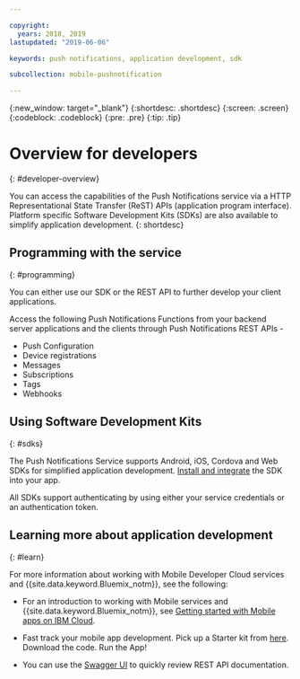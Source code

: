 ```yaml
---

copyright:
  years: 2018, 2019
lastupdated: "2019-06-06"

keywords: push notifications, application development, sdk

subcollection: mobile-pushnotification

---
```


{:new_window: target="_blank"}
{:shortdesc: .shortdesc}
{:screen: .screen}
{:codeblock: .codeblock}
{:pre: .pre}
{:tip: .tip}

# Overview for developers
{: #developer-overview}

You can access the capabilities of the Push Notifications service via a HTTP Representational State Transfer (ReST) APIs (application program interface). Platform specific Software Development Kits (SDKs) are also available to simplify application development.
{: shortdesc}

## Programming with the service
{: #programming}

You can either use our SDK or the REST API to further develop your client applications.

Access the following Push Notifications Functions from your backend server applications and the clients through Push Notifications REST APIs -

 - Push Configuration
 - Device registrations
 - Messages
 - Subscriptions
 - Tags
 - Webhooks


## Using Software Development Kits
{: #sdks}

The Push Notifications Service supports Android, iOS, Cordova and Web SDKs for simplified application development. [Install and integrate](https://cloud.ibm.com/docs/services/mobilepush?topic=mobile-pushnotification-install-sdk) the SDK into your app. 

All SDKs support authenticating by using either your service credentials or an authentication token.

## Learning more about application development
{: #learn}

For more information about working with Mobile Developer Cloud services and {{site.data.keyword.Bluemix_notm}}, see the following:

-   For an introduction to working with Mobile services and {{site.data.keyword.Bluemix_notm}}, see [Getting started with Mobile apps on IBM Cloud](https://cloud.ibm.com/docs/services/mobile?topic=mobile-getting-started).

-   Fast track your mobile app development. Pick up a Starter kit from [here](https://cloud.ibm.com/developer/mobile/dashboard). Download the code. Run the App!

-	You can use the [Swagger UI](https://eu-gb.imfpush.cloud.ibm.com/imfpush/) to quickly review REST API documentation.

